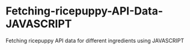 # Fetching-ricepuppy-API-Data-JAVASCRIPT
Fetching ricepuppy API data for different ingredients using JAVASCRIPT
